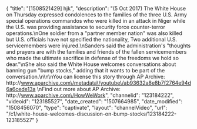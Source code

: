 {
    "title": "[1508521429] hjk",
    "description": "(5 Oct 2017) The White House on Thursday expressed condolences to the families of the three U.S. Army special operations commandos who were killed in an attack in Niger while the U.S. was providing assistance to security force counter-terror operations.\nOne soldier from a \"partner member nation\" was also killed but U.S. officials have not specified the nationality, Two additional U.S. servicemembers were injured.\nSanders said the administration's \"thoughts and prayers are with the families and friends of the fallen servicemembers who made the ultimate sacrifice in defense of the freedoms we hold so dear.\"\nShe also said the White House welcomes conversations about banning gun \"bump stocks,\" adding that it wants to be part of the conversation.\n\n\nYou can license this story through AP Archive: http:\/\/www.aparchive.com\/metadata\/youtube\/ab93632a8e8b7f2764e94d6a6cede13a \nFind out more about AP Archive: http:\/\/www.aparchive.com\/HowWeWork",
    "channelid": "123184222",
    "videoid": "123185527",
    "date_created": "1507664985",
    "date_modified": "1508456070",
    "type": "captivate",
    "layout": "channelVideo",
    "url": "\/c1\/white-house-welcomes-discussion-on-bump-stocks\/123184222-123185527"
}